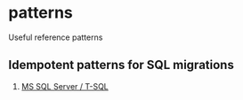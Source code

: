 # patterns
Useful reference patterns

## Idempotent patterns for SQL migrations
1.   [MS SQL Server / T-SQL](./mssql-idempotent-sql.md)
